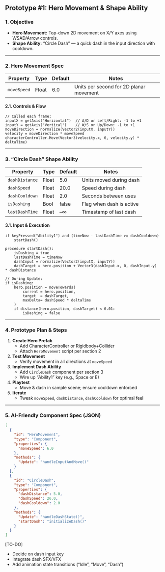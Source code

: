 ## Prototype #1: Hero Movement & Shape Ability

### 1. Objective  
- **Hero Movement:** Top-down 2D movement on X/Y axes using WSAD/Arrow controls.  
- **Shape Ability:** “Circle Dash” — a quick dash in the input direction with cooldown.

---

### 2. Hero Movement Spec

| Property    | Type   | Default | Notes                                      |
|-------------|--------|---------|--------------------------------------------|
| `moveSpeed` | Float  | 6.0     | Units per second for 2D planar movement    |

#### 2.1. Controls & Flow  
```pseudo
// Called each frame:
inputX = getAxis("Horizontal")  // A/D or Left/Right: -1 to +1
inputY = getAxis("Vertical")    // W/S or Up/Down: -1 to +1
moveDirection = normalize(Vector2(inputX, inputY))
velocity = moveDirection * moveSpeed
characterController.Move(Vector3(velocity.x, 0, velocity.y) * deltaTime)
```

---

### 3. “Circle Dash” Shape Ability

| Property       | Type   | Default | Notes                                          |
|----------------|--------|---------|------------------------------------------------|
| `dashDistance` | Float  | 5.0     | Units moved during dash                         |
| `dashSpeed`    | Float  | 20.0    | Speed during dash                               |
| `dashCooldown` | Float  | 2.0     | Seconds between uses                            |
| `isDashing`    | Bool   | false   | Flag when dash is active                        |
| `lastDashTime` | Float  | –∞      | Timestamp of last dash                          |

#### 3.1. Input & Execution  
```pseudo
if keyPressed("Ability1") and (timeNow - lastDashTime >= dashCooldown)
    startDash()

procedure startDash():
    isDashing = true
    lastDashTime = timeNow
    dashInput = normalize(Vector2(inputX, inputY))
    dashTarget = hero.position + Vector3(dashInput.x, 0, dashInput.y) * dashDistance

// During Update:
if isDashing:
    hero.position = moveTowards(
        current = hero.position,
        target  = dashTarget,
        maxDelta= dashSpeed * deltaTime
    )
    if distance(hero.position, dashTarget) < 0.01:
        isDashing = false
```

---

### 4. Prototype Plan & Steps

1. **Create Hero Prefab**  
   - Add CharacterController or Rigidbody+Collider  
   - Attach `HeroMovement` script per section 2  
2. **Test Movement**  
   - Verify movement in all directions at `moveSpeed`  
3. **Implement Dash Ability**  
   - Add `CircleDash` component per section 3  
   - Wire up “Ability1” key (e.g., Space or E)  
4. **Playtest**  
   - Move & dash in sample scene; ensure cooldown enforced  
5. **Iterate**  
   - Tweak `moveSpeed`, `dashDistance`, `dashCooldown` for optimal feel  

---

### 5. AI-Friendly Component Spec (JSON)

```json
[
  {
    "id": "HeroMovement",
    "type": "Component",
    "properties": {
      "moveSpeed": 6.0
    },
    "methods": {
      "Update": "handleInputAndMove()"
    }
  },
  {
    "id": "CircleDash",
    "type": "Component",
    "properties": {
      "dashDistance": 5.0,
      "dashSpeed": 20.0,
      "dashCooldown": 2.0
    },
    "methods": {
      "Update": "handleDashState()",
      "startDash": "initializeDash()"
    }
  }
]
```

[TO-DO]  
- Decide on dash input key  
- Integrate dash SFX/VFX  
- Add animation state transitions (“Idle”, “Move”, “Dash”)

